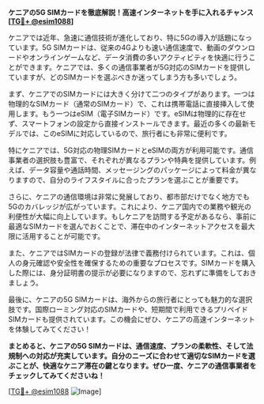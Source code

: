 **ケニアの5G SIMカードを徹底解説！高速インターネットを手に入れるチャンス[[TG💪+ @esim1088](https://t.me/s/esim1088)]**

ケニアでは近年、急速に通信技術が進化しており、特に5Gの導入が話題になっています。5G SIMカードは、従来の4Gよりも速い通信速度で、動画のダウンロードやオンラインゲームなど、データ消費の多いアクティビティを快適に行うことができます。ケニアでは、多くの通信事業者が5G対応のSIMカードを提供していますが、どのSIMカードを選ぶべきか迷ってしまう方も多いでしょう。

まず、ケニアでのSIMカードには大きく分けて二つのタイプがあります。一つは物理的なSIMカード（通常のSIMカード）で、これは携帯電話に直接挿入して使用します。もう一つはeSIM（電子SIMカード）です。eSIMは物理的に存在せず、スマートフォンの設定から直接インストールできます。最近の多くの最新モデルでは、このeSIMに対応しているので、旅行者にも非常に便利です。

特にケニアでは、5G対応の物理SIMカードとeSIMの両方が利用可能です。通信事業者の選択肢も豊富で、それぞれが異なるプランや特典を提供しています。例えば、データ容量や通話時間、メッセージングのパッケージによって料金が異なりますので、自分のライフスタイルに合ったプランを選ぶことが重要です。

さらに、ケニアの通信環境は非常に発展しており、都市部だけでなく地方でも5Gのカバレッジが広がっています。これにより、ケニア国内での業務や観光の利便性が大幅に向上しています。もしケニアを訪問する予定があるなら、事前に最適なSIMカードを選んでおくことで、滞在中のインターネットアクセスを最大限に活用することが可能です。

また、ケニアではSIMカードの登録が法律で義務付けられています。これは、個人の身元確認や安全性を確保するための重要なプロセスです。SIMカードを購入した際には、身分証明書の提示が必要になりますので、忘れずに準備をしておきましょう。

最後に、ケニアの5G SIMカードは、海外からの旅行者にとっても魅力的な選択肢です。国際ローミング対応のSIMカードや、短期間で利用できるプリペイドSIMカードも提供されています。この機会にぜひ、ケニアの高速インターネットを体験してみてください！

**まとめると、ケニアの5G SIMカードは、通信速度、プランの柔軟性、そして法規制への対応が充実しています。自分のニーズに合わせて適切なSIMカードを選ぶことが、快適なケニア滞在の鍵となります。ぜひ一度、ケニアの通信事業者をチェックしてみてくださいね！**

[[TG💪+ @esim1088](https://t.me/s/esim1088) ![Image](https://i.postimg.cc/Y0z9fWf4/image.png)]